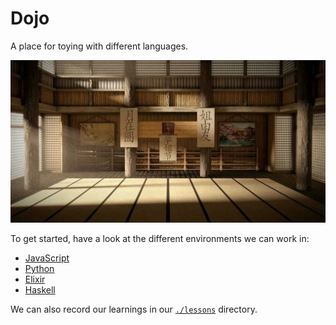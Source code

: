 # Dojo

A place for toying with different languages.

![dojo](./dojo.jpg)

To get started, have a look at the different environments we can work in:

+ [JavaScript](./javascript)
+ [Python](./python)
+ [Elixir](./elixir)
+ [Haskell](./haskell)

We can also record our learnings in our [`./lessons`](./lessons) directory.
